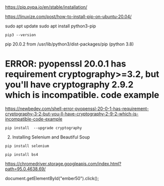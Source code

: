 https://pip.pypa.io/en/stable/installation/


https://linuxize.com/post/how-to-install-pip-on-ubuntu-20.04/

sudo apt update
sudo apt install python3-pip

```
pip3 --version
```
pip 20.0.2 from /usr/lib/python3/dist-packages/pip (python 3.8)


# ERROR: pyopenssl 20.0.1 has requirement cryptography>=3.2, but you'll have cryptography 2.9.2 which is incompatible. code example


https://newbedev.com/shell-error-pyopenssl-20-0-1-has-requirement-cryptography-3-2-but-you-ll-have-cryptography-2-9-2-which-is-incompatible-code-example
```
pip install  --upgrade cryptography
```

2. Installing Selenium and Beautiful Soup

```
pip install selenium
```


```
pip install bs4
```

 

https://chromedriver.storage.googleapis.com/index.html?path=95.0.4638.69/

document.getElementById("ember50").click();